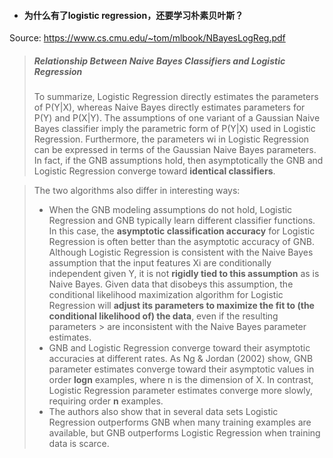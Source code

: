 - #### 为什么有了logistic regression，还要学习朴素贝叶斯？ 

Source: https://www.cs.cmu.edu/~tom/mlbook/NBayesLogReg.pdf
> ##### Relationship Between Naive Bayes Classifiers and Logistic Regression
> To summarize, Logistic Regression directly estimates the parameters of P(Y|X), whereas Naive Bayes directly estimates parameters for P(Y) and P(X|Y). 
> The assumptions of one variant of a Gaussian Naive Bayes classifier imply the parametric form of P(Y|X) used in Logistic Regression. Furthermore, the parameters wi in Logistic Regression can be expressed in terms of the Gaussian Naive Bayes parameters. 
> In fact, if the GNB assumptions hold, then asymptotically the GNB and Logistic Regression converge toward **identical classifiers**.

> The two algorithms also differ in interesting ways:
> - When the GNB modeling assumptions do not hold, Logistic Regression and GNB typically learn different classifier functions. In this case, the **asymptotic classification accuracy** for Logistic Regression is often better than the asymptotic accuracy of GNB. Although Logistic Regression is consistent with the Naive
Bayes assumption that the input features Xi are conditionally independent given Y, it is not **rigidly tied to this assumption** as is Naive Bayes. Given
data that disobeys this assumption, the conditional likelihood maximization algorithm for Logistic Regression will **adjust its parameters to maximize the
fit to (the conditional likelihood of) the data**, even if the resulting parameters > are inconsistent with the Naive Bayes parameter estimates.
> - GNB and Logistic Regression converge toward their asymptotic accuracies at different rates. As Ng & Jordan (2002) show, GNB parameter estimates converge toward their asymptotic values in order **logn** examples, where n is the dimension of X. In contrast, Logistic Regression parameter estimates converge more slowly, requiring order **n** examples. 
> - The authors also show that in several data sets Logistic Regression outperforms GNB when many training examples are available, but GNB outperforms Logistic Regression when training data is scarce.

